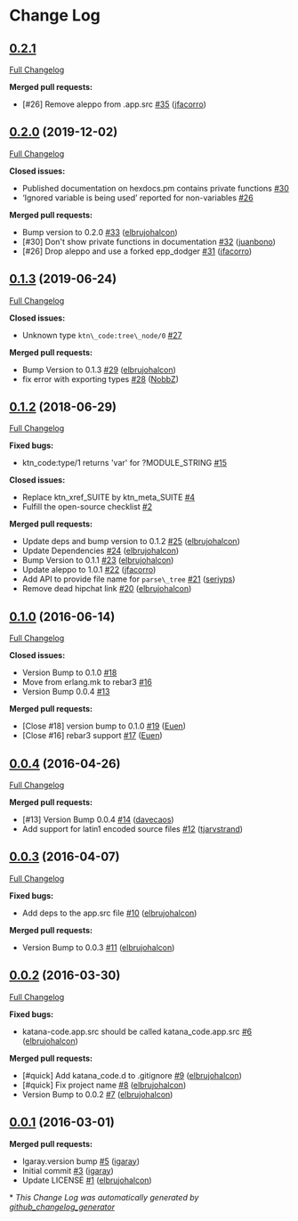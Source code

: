 # Change Log

## [0.2.1](https://github.com/inaka/katana-code/tree/0.2.1)

[Full Changelog](https://github.com/inaka/katana-code/compare/0.2.0...0.2.1)

**Merged pull requests:**

- \[\#26\] Remove aleppo from .app.src [\#35](https://github.com/inaka/katana-code/pull/35) ([jfacorro](https://github.com/jfacorro))

## [0.2.0](https://github.com/inaka/katana-code/tree/0.2.0) (2019-12-02)
[Full Changelog](https://github.com/inaka/katana-code/compare/0.1.3...0.2.0)

**Closed issues:**

- Published documentation on hexdocs.pm contains private functions [\#30](https://github.com/inaka/katana-code/issues/30)
- ‘Ignored variable is being used’ reported for non-variables [\#26](https://github.com/inaka/katana-code/issues/26)

**Merged pull requests:**

- Bump version to 0.2.0 [\#33](https://github.com/inaka/katana-code/pull/33) ([elbrujohalcon](https://github.com/elbrujohalcon))
- \[\#30\] Don't show private functions in documentation [\#32](https://github.com/inaka/katana-code/pull/32) ([juanbono](https://github.com/juanbono))
- \[\#26\] Drop aleppo and use a forked epp\_dodger [\#31](https://github.com/inaka/katana-code/pull/31) ([jfacorro](https://github.com/jfacorro))

## [0.1.3](https://github.com/inaka/katana-code/tree/0.1.3) (2019-06-24)
[Full Changelog](https://github.com/inaka/katana-code/compare/0.1.2...0.1.3)

**Closed issues:**

- Unknown type `ktn\_code:tree\_node/0` [\#27](https://github.com/inaka/katana-code/issues/27)

**Merged pull requests:**

- Bump Version to 0.1.3 [\#29](https://github.com/inaka/katana-code/pull/29) ([elbrujohalcon](https://github.com/elbrujohalcon))
- fix error with exporting types [\#28](https://github.com/inaka/katana-code/pull/28) ([NobbZ](https://github.com/NobbZ))

## [0.1.2](https://github.com/inaka/katana-code/tree/0.1.2) (2018-06-29)
[Full Changelog](https://github.com/inaka/katana-code/compare/0.1.0...0.1.2)

**Fixed bugs:**

- ktn\_code:type/1 returns 'var' for ?MODULE\_STRING [\#15](https://github.com/inaka/katana-code/issues/15)

**Closed issues:**

- Replace ktn\_xref\_SUITE by ktn\_meta\_SUITE [\#4](https://github.com/inaka/katana-code/issues/4)
- Fulfill the open-source checklist [\#2](https://github.com/inaka/katana-code/issues/2)

**Merged pull requests:**

- Update deps and bump version to 0.1.2 [\#25](https://github.com/inaka/katana-code/pull/25) ([elbrujohalcon](https://github.com/elbrujohalcon))
- Update Dependencies [\#24](https://github.com/inaka/katana-code/pull/24) ([elbrujohalcon](https://github.com/elbrujohalcon))
- Bump Version to 0.1.1 [\#23](https://github.com/inaka/katana-code/pull/23) ([elbrujohalcon](https://github.com/elbrujohalcon))
- Update aleppo to 1.0.1 [\#22](https://github.com/inaka/katana-code/pull/22) ([jfacorro](https://github.com/jfacorro))
- Add API to provide file name for `parse\_tree` [\#21](https://github.com/inaka/katana-code/pull/21) ([seriyps](https://github.com/seriyps))
- Remove dead hipchat link [\#20](https://github.com/inaka/katana-code/pull/20) ([elbrujohalcon](https://github.com/elbrujohalcon))

## [0.1.0](https://github.com/inaka/katana-code/tree/0.1.0) (2016-06-14)
[Full Changelog](https://github.com/inaka/katana-code/compare/0.0.4...0.1.0)

**Closed issues:**

- Version Bump to 0.1.0 [\#18](https://github.com/inaka/katana-code/issues/18)
- Move from erlang.mk to rebar3 [\#16](https://github.com/inaka/katana-code/issues/16)
- Version Bump 0.0.4 [\#13](https://github.com/inaka/katana-code/issues/13)

**Merged pull requests:**

- \[Close \#18\] version bump to 0.1.0 [\#19](https://github.com/inaka/katana-code/pull/19) ([Euen](https://github.com/Euen))
- \[Close \#16\] rebar3 support [\#17](https://github.com/inaka/katana-code/pull/17) ([Euen](https://github.com/Euen))

## [0.0.4](https://github.com/inaka/katana-code/tree/0.0.4) (2016-04-26)
[Full Changelog](https://github.com/inaka/katana-code/compare/0.0.3...0.0.4)

**Merged pull requests:**

- \[\#13\] Version Bump 0.0.4 [\#14](https://github.com/inaka/katana-code/pull/14) ([davecaos](https://github.com/davecaos))
- Add support for latin1 encoded source files [\#12](https://github.com/inaka/katana-code/pull/12) ([tjarvstrand](https://github.com/tjarvstrand))

## [0.0.3](https://github.com/inaka/katana-code/tree/0.0.3) (2016-04-07)
[Full Changelog](https://github.com/inaka/katana-code/compare/0.0.2...0.0.3)

**Fixed bugs:**

- Add deps to the app.src file [\#10](https://github.com/inaka/katana-code/pull/10) ([elbrujohalcon](https://github.com/elbrujohalcon))

**Merged pull requests:**

- Version Bump to 0.0.3 [\#11](https://github.com/inaka/katana-code/pull/11) ([elbrujohalcon](https://github.com/elbrujohalcon))

## [0.0.2](https://github.com/inaka/katana-code/tree/0.0.2) (2016-03-30)
[Full Changelog](https://github.com/inaka/katana-code/compare/0.0.1...0.0.2)

**Fixed bugs:**

- katana-code.app.src should be called katana\_code.app.src [\#6](https://github.com/inaka/katana-code/pull/6) ([elbrujohalcon](https://github.com/elbrujohalcon))

**Merged pull requests:**

- \[\#quick\] Add katana\_code.d to .gitignore [\#9](https://github.com/inaka/katana-code/pull/9) ([elbrujohalcon](https://github.com/elbrujohalcon))
- \[\#quick\] Fix project name [\#8](https://github.com/inaka/katana-code/pull/8) ([elbrujohalcon](https://github.com/elbrujohalcon))
- Version Bump to 0.0.2 [\#7](https://github.com/inaka/katana-code/pull/7) ([elbrujohalcon](https://github.com/elbrujohalcon))

## [0.0.1](https://github.com/inaka/katana-code/tree/0.0.1) (2016-03-01)
**Merged pull requests:**

- Igaray.version bump [\#5](https://github.com/inaka/katana-code/pull/5) ([igaray](https://github.com/igaray))
- Initial commit [\#3](https://github.com/inaka/katana-code/pull/3) ([igaray](https://github.com/igaray))
- Update LICENSE [\#1](https://github.com/inaka/katana-code/pull/1) ([elbrujohalcon](https://github.com/elbrujohalcon))



\* *This Change Log was automatically generated by [github_changelog_generator](https://github.com/skywinder/Github-Changelog-Generator)*
